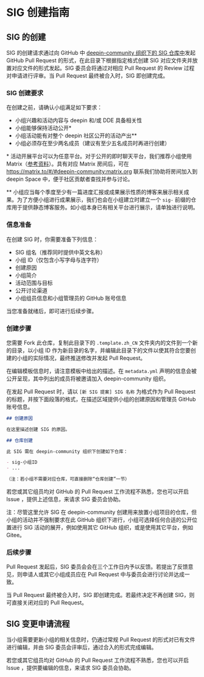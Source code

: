 # SIG 创建指南

## SIG 的创建

SIG 的创建请求通过向 GitHub 中 [deepin-community 组织下的 SIG 仓库中](https://github.com/deepin-community/SIG/)发起 GitHub Pull Request 的形式，在此目录下根据指定格式创建 SIG 对应文件夹并放置对应文件的形式发起。SIG 委员会将通过对相应 Pull Request 的 Review 过程对申请进行评审。当 Pull Request 最终被合入时，SIG 即创建完成。

### SIG 创建要求

在创建之前，请确认小组满足如下要求：

- 小组兴趣和活动内容与 deepin 和/或 DDE 具备相关性
- 小组能够保持活动公开\*
- 小组活动能有对整个 deepin 社区公开的活动产出\*\*
- 小组必须存在至少两名成员（建议有至少五名成员时再进行创建）

\* 活动开展平台可以为任意平台。对于公开的即时聊天平台，我们推荐小组使用 Matrix（[参考资料](https://wiki.mozilla.org/Matrix)）。具有对应 Matrix 房间后，可在 https://matrix.to/#/#deepin-community:matrix.org 联系我们协助将房间加入到 deepin Space 中，便于社区贡献者查找并参与讨论。

\*\* 小组应当每个季度至少有一篇进度汇报或成果展示性质的博客来展示相关成果。为了方便小组进行成果展示，我们也会在小组建立时建立一个 `sig-` 前缀的仓库用于提供静态博客服务。如小组本身已有相关平台进行展示，请单独进行说明。

### 信息准备

在创建 SIG 时，你需要准备下列信息：

- SIG 组名（推荐同时提供中英文名称）
- 小组 ID（仅包含小写字母与连字符）
- 创建原因
- 小组简介
- 活动范围与目标
- 公开讨论渠道
- 小组组员信息和小组管理员的 GitHub 账号信息

当您准备就绪后，即可进行后续步骤。

### 创建步骤

您需要 Fork 此仓库，复制此目录下的 `.template.zh_CN` 文件夹内的文件到一个新的目录，以小组 ID 作为新目录的名字，并编辑此目录下的文件以使其符合您要创建的小组的实际情况，最终推送修改并发起 Pull Request。

在编辑模板信息时，请注意模板中给出的描述。在 `metadata.yml` 声明的信息会被公开呈现，其中列出的成员将被邀请加入 deepin-community 组织。

在发起 Pull Request 时，请以 `[新 SIG 提案] SIG 名称` 为格式作为 Pull Request 的标题，并按下面段落的格式，在描述区域提供小组的创建原因和管理员 GitHub 账号信息。

``` markdown
## 创建原因

在这里描述创建 SIG 的原因。

## 仓库创建

此 SIG 需在 deepin-community 组织下创建如下仓库：

- sig-小组ID
- ...

（注：若小组不需要对应仓库，可直接删除“仓库创建”一节）
```

若您或其它组员均对 GitHub 的 Pull Request 工作流程不熟悉，您也可以开启 Issue ，提供上述信息，来请求 SIG 委员会协助。

注：尽管这里允许 SIG 在 deepin-community 创建用来放置小组项目的仓库，但小组的活动并不强制要求在此 GitHub 组织下进行，小组可选择任何合适的公开位置进行 SIG 活动的展开，例如使用其它 GitHub 组织，或是使用其它平台，例如 Gitee。

### 后续步骤

Pull Request 发起后，SIG 委员会会在三个工作日内予以反馈。若提出了反馈意见，则申请人或其它小组成员应在 Pull Request 中与委员会进行讨论并达成一致。

当 Pull Request 最终被合入时，SIG 即创建完成。若最终决定不再创建 SIG，则可直接关闭对应的 Pull Request。

## SIG 变更申请流程

当小组需要更新小组的相关信息时，仍通过常规 Pull Request 的形式对已有文件进行编辑，并由 SIG 委员会评审后，通过合入的形式完成编辑。

若您或其它组员均对 GitHub 的 Pull Request 工作流程不熟悉，您也可以开启 Issue ，提供要编辑的信息，来请求 SIG 委员会协助。

